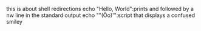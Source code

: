 this is about shell redirections
echo "Hello, World":prints and followed by a nw line in the standard output
echo "\"(Ôo)'":script that displays a confused smiley
